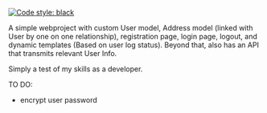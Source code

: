 [![Code style: black](https://img.shields.io/badge/code%20style-black-000000.svg)](https://github.com/psf/black)

A simple webproject with custom User model, Address model (linked with User by one on one relationship), registration page, login page, logout, and dynamic templates (Based on user log status). Beyond that, also has an API that transmits relevant User Info.

Simply a test of my skills as a developer.

TO DO:
- encrypt user password
